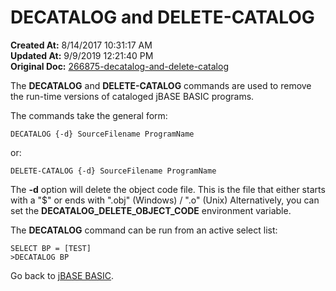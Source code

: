 # DECATALOG and DELETE-CATALOG

**Created At:** 8/14/2017 10:31:17 AM  
**Updated At:** 9/9/2019 12:21:40 PM  
**Original Doc:** [266875-decatalog-and-delete-catalog](https://docs.jbase.com/36868-jbase-basic/266875-decatalog-and-delete-catalog)  


The **DECATALOG** and **DELETE-CATALOG** commands are used to remove the run-time versions of cataloged jBASE BASIC programs.

The commands take the general form:

```
DECATALOG {-d} SourceFilename ProgramName
```

or:

```
DELETE-CATALOG {-d} SourceFilename ProgramName
```

The **-d** option will delete the object code file. This is the file that either starts with a "$" or ends with ".obj" (Windows) / ".o" (Unix) Alternatively, you can set the **DECATALOG\_DELETE\_OBJECT\_CODE** environment variable.

The **DECATALOG** command can be run from an active select list:

```
SELECT BP = [TEST]
>DECATALOG BP
```



Go back to [jBASE BASIC](263498-jbase-basic).
